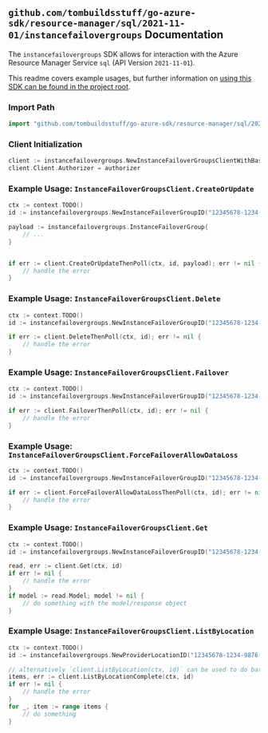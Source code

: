 
## `github.com/tombuildsstuff/go-azure-sdk/resource-manager/sql/2021-11-01/instancefailovergroups` Documentation

The `instancefailovergroups` SDK allows for interaction with the Azure Resource Manager Service `sql` (API Version `2021-11-01`).

This readme covers example usages, but further information on [using this SDK can be found in the project root](https://github.com/tombuildsstuff/go-azure-sdk/tree/main/docs).

### Import Path

```go
import "github.com/tombuildsstuff/go-azure-sdk/resource-manager/sql/2021-11-01/instancefailovergroups"
```


### Client Initialization

```go
client := instancefailovergroups.NewInstanceFailoverGroupsClientWithBaseURI("https://management.azure.com")
client.Client.Authorizer = authorizer
```


### Example Usage: `InstanceFailoverGroupsClient.CreateOrUpdate`

```go
ctx := context.TODO()
id := instancefailovergroups.NewInstanceFailoverGroupID("12345678-1234-9876-4563-123456789012", "example-resource-group", "locationValue", "instanceFailoverGroupValue")

payload := instancefailovergroups.InstanceFailoverGroup{
	// ...
}


if err := client.CreateOrUpdateThenPoll(ctx, id, payload); err != nil {
	// handle the error
}
```


### Example Usage: `InstanceFailoverGroupsClient.Delete`

```go
ctx := context.TODO()
id := instancefailovergroups.NewInstanceFailoverGroupID("12345678-1234-9876-4563-123456789012", "example-resource-group", "locationValue", "instanceFailoverGroupValue")

if err := client.DeleteThenPoll(ctx, id); err != nil {
	// handle the error
}
```


### Example Usage: `InstanceFailoverGroupsClient.Failover`

```go
ctx := context.TODO()
id := instancefailovergroups.NewInstanceFailoverGroupID("12345678-1234-9876-4563-123456789012", "example-resource-group", "locationValue", "instanceFailoverGroupValue")

if err := client.FailoverThenPoll(ctx, id); err != nil {
	// handle the error
}
```


### Example Usage: `InstanceFailoverGroupsClient.ForceFailoverAllowDataLoss`

```go
ctx := context.TODO()
id := instancefailovergroups.NewInstanceFailoverGroupID("12345678-1234-9876-4563-123456789012", "example-resource-group", "locationValue", "instanceFailoverGroupValue")

if err := client.ForceFailoverAllowDataLossThenPoll(ctx, id); err != nil {
	// handle the error
}
```


### Example Usage: `InstanceFailoverGroupsClient.Get`

```go
ctx := context.TODO()
id := instancefailovergroups.NewInstanceFailoverGroupID("12345678-1234-9876-4563-123456789012", "example-resource-group", "locationValue", "instanceFailoverGroupValue")

read, err := client.Get(ctx, id)
if err != nil {
	// handle the error
}
if model := read.Model; model != nil {
	// do something with the model/response object
}
```


### Example Usage: `InstanceFailoverGroupsClient.ListByLocation`

```go
ctx := context.TODO()
id := instancefailovergroups.NewProviderLocationID("12345678-1234-9876-4563-123456789012", "example-resource-group", "locationValue")

// alternatively `client.ListByLocation(ctx, id)` can be used to do batched pagination
items, err := client.ListByLocationComplete(ctx, id)
if err != nil {
	// handle the error
}
for _, item := range items {
	// do something
}
```
